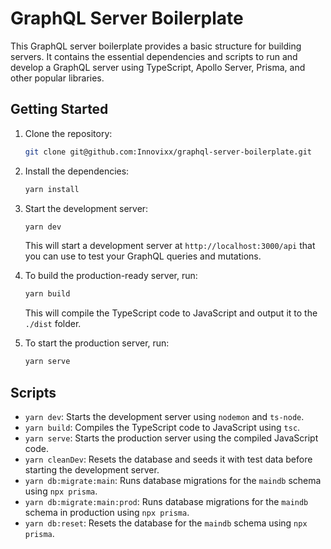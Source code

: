 # GraphQL Server Boilerplate

This GraphQL server boilerplate provides a basic structure for building servers. It contains the essential dependencies and scripts to run and develop a GraphQL server using TypeScript, Apollo Server, Prisma, and other popular libraries. 

## Getting Started

1. Clone the repository: 

   ```bash
   git clone git@github.com:Innovixx/graphql-server-boilerplate.git
   ```

2. Install the dependencies: 

   ```bash
   yarn install
   ```

3. Start the development server: 

   ```bash
   yarn dev
   ```

   This will start a development server at `http://localhost:3000/api` that you can use to test your GraphQL queries and mutations.

4. To build the production-ready server, run: 

   ```bash
   yarn build
   ```

   This will compile the TypeScript code to JavaScript and output it to the `./dist` folder.

5. To start the production server, run: 

   ```bash
   yarn serve
   ```

## Scripts

- `yarn dev`: Starts the development server using `nodemon` and `ts-node`.
- `yarn build`: Compiles the TypeScript code to JavaScript using `tsc`.
- `yarn serve`: Starts the production server using the compiled JavaScript code.
- `yarn cleanDev`: Resets the database and seeds it with test data before starting the development server.
- `yarn db:migrate:main`: Runs database migrations for the `maindb` schema using `npx prisma`.
- `yarn db:migrate:main:prod`: Runs database migrations for the `maindb` schema in production using `npx prisma`.
- `yarn db:reset`: Resets the database for the `maindb` schema using `npx prisma`.
